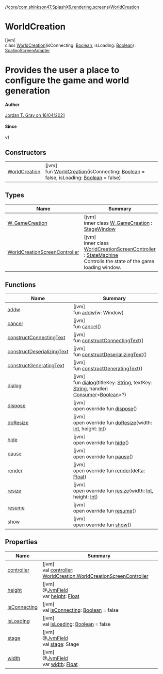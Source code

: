 //[core](../../../index.md)/[com.shinkson47.SplashX6.rendering.screens](../index.md)/[WorldCreation](index.md)

# WorldCreation

[jvm]\
class [WorldCreation](index.md)(isConnecting: [Boolean](https://kotlinlang.org/api/latest/jvm/stdlib/kotlin/-boolean/index.html), isLoading: [Boolean](https://kotlinlang.org/api/latest/jvm/stdlib/kotlin/-boolean/index.html)) : [ScalingScreenAdapter](../../com.shinkson47.SplashX6.rendering.ui/-scaling-screen-adapter/index.md)

# Provides the user a place to configure the game and world generation

#### Author

[Jordan T. Gray on 16/04/2021](https://www.shinkson47.in)

#### Since

v1

## Constructors

| | |
|---|---|
| [WorldCreation](-world-creation.md) | [jvm]<br>fun [WorldCreation](-world-creation.md)(isConnecting: [Boolean](https://kotlinlang.org/api/latest/jvm/stdlib/kotlin/-boolean/index.html) = false, isLoading: [Boolean](https://kotlinlang.org/api/latest/jvm/stdlib/kotlin/-boolean/index.html) = false) |

## Types

| Name | Summary |
|---|---|
| [W_GameCreation](-w_-game-creation/index.md) | [jvm]<br>inner class [W_GameCreation](-w_-game-creation/index.md) : [StageWindow](../../com.shinkson47.SplashX6.rendering.ui/-stage-window/index.md) |
| [WorldCreationScreenController](-world-creation-screen-controller/index.md) | [jvm]<br>inner class [WorldCreationScreenController](-world-creation-screen-controller/index.md) : [StateMachine](../../com.shinkson47.SplashX6.ai/-state-machine/index.md)<br>Controlls the state of the game loading window. |

## Functions

| Name | Summary |
|---|---|
| [addw](addw.md) | [jvm]<br>fun [addw](addw.md)(w: Window) |
| [cancel](cancel.md) | [jvm]<br>fun [cancel](cancel.md)() |
| [constructConnectingText](construct-connecting-text.md) | [jvm]<br>fun [constructConnectingText](construct-connecting-text.md)() |
| [constructDeserializingText](construct-deserializing-text.md) | [jvm]<br>fun [constructDeserializingText](construct-deserializing-text.md)() |
| [constructGeneratingText](construct-generating-text.md) | [jvm]<br>fun [constructGeneratingText](construct-generating-text.md)() |
| [dialog](../../com.shinkson47.SplashX6.rendering.ui/-scaling-screen-adapter/dialog.md) | [jvm]<br>fun [dialog](../../com.shinkson47.SplashX6.rendering.ui/-scaling-screen-adapter/dialog.md)(titleKey: [String](https://kotlinlang.org/api/latest/jvm/stdlib/kotlin/-string/index.html), textKey: [String](https://kotlinlang.org/api/latest/jvm/stdlib/kotlin/-string/index.html), handler: [Consumer](https://docs.oracle.com/javase/8/docs/api/java/util/function/Consumer.html)&lt;[Boolean](https://kotlinlang.org/api/latest/jvm/stdlib/kotlin/-boolean/index.html)&gt;?) |
| [dispose](../../com.shinkson47.SplashX6.rendering.screens.game/-game-screen/index.md#2084822502%2FFunctions%2F971615585) | [jvm]<br>open override fun [dispose](../../com.shinkson47.SplashX6.rendering.screens.game/-game-screen/index.md#2084822502%2FFunctions%2F971615585)() |
| [doResize](do-resize.md) | [jvm]<br>open override fun [doResize](do-resize.md)(width: [Int](https://kotlinlang.org/api/latest/jvm/stdlib/kotlin/-int/index.html), height: [Int](https://kotlinlang.org/api/latest/jvm/stdlib/kotlin/-int/index.html)) |
| [hide](../../com.shinkson47.SplashX6.rendering.screens.game/-game-screen/index.md#1075297875%2FFunctions%2F971615585) | [jvm]<br>open override fun [hide](../../com.shinkson47.SplashX6.rendering.screens.game/-game-screen/index.md#1075297875%2FFunctions%2F971615585)() |
| [pause](../../com.shinkson47.SplashX6.rendering.screens.game/-game-screen/index.md#-510703633%2FFunctions%2F971615585) | [jvm]<br>open override fun [pause](../../com.shinkson47.SplashX6.rendering.screens.game/-game-screen/index.md#-510703633%2FFunctions%2F971615585)() |
| [render](render.md) | [jvm]<br>open override fun [render](render.md)(delta: [Float](https://kotlinlang.org/api/latest/jvm/stdlib/kotlin/-float/index.html)) |
| [resize](../../com.shinkson47.SplashX6.rendering.ui/-scaling-screen-adapter/resize.md) | [jvm]<br>open override fun [resize](../../com.shinkson47.SplashX6.rendering.ui/-scaling-screen-adapter/resize.md)(width: [Int](https://kotlinlang.org/api/latest/jvm/stdlib/kotlin/-int/index.html), height: [Int](https://kotlinlang.org/api/latest/jvm/stdlib/kotlin/-int/index.html)) |
| [resume](../../com.shinkson47.SplashX6.rendering.screens.game/-game-screen/index.md#434199496%2FFunctions%2F971615585) | [jvm]<br>open override fun [resume](../../com.shinkson47.SplashX6.rendering.screens.game/-game-screen/index.md#434199496%2FFunctions%2F971615585)() |
| [show](../../com.shinkson47.SplashX6.rendering.ui/-scaling-screen-adapter/show.md) | [jvm]<br>open override fun [show](../../com.shinkson47.SplashX6.rendering.ui/-scaling-screen-adapter/show.md)() |

## Properties

| Name | Summary |
|---|---|
| [controller](controller.md) | [jvm]<br>val [controller](controller.md): [WorldCreation.WorldCreationScreenController](-world-creation-screen-controller/index.md) |
| [height](../../com.shinkson47.SplashX6.rendering.ui/-scaling-screen-adapter/height.md) | [jvm]<br>@[JvmField](https://kotlinlang.org/api/latest/jvm/stdlib/kotlin.jvm/-jvm-field/index.html)<br>var [height](../../com.shinkson47.SplashX6.rendering.ui/-scaling-screen-adapter/height.md): [Float](https://kotlinlang.org/api/latest/jvm/stdlib/kotlin/-float/index.html) |
| [isConnecting](is-connecting.md) | [jvm]<br>val [isConnecting](is-connecting.md): [Boolean](https://kotlinlang.org/api/latest/jvm/stdlib/kotlin/-boolean/index.html) = false |
| [isLoading](is-loading.md) | [jvm]<br>val [isLoading](is-loading.md): [Boolean](https://kotlinlang.org/api/latest/jvm/stdlib/kotlin/-boolean/index.html) = false |
| [stage](../../com.shinkson47.SplashX6.rendering.ui/-scaling-screen-adapter/stage.md) | [jvm]<br>@[JvmField](https://kotlinlang.org/api/latest/jvm/stdlib/kotlin.jvm/-jvm-field/index.html)<br>val [stage](../../com.shinkson47.SplashX6.rendering.ui/-scaling-screen-adapter/stage.md): Stage |
| [width](../../com.shinkson47.SplashX6.rendering.ui/-scaling-screen-adapter/width.md) | [jvm]<br>@[JvmField](https://kotlinlang.org/api/latest/jvm/stdlib/kotlin.jvm/-jvm-field/index.html)<br>var [width](../../com.shinkson47.SplashX6.rendering.ui/-scaling-screen-adapter/width.md): [Float](https://kotlinlang.org/api/latest/jvm/stdlib/kotlin/-float/index.html) |
